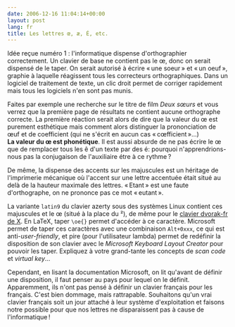 ```yaml
---
date: 2006-12-16 11:04:14+00:00
layout: post
lang: fr
title: Les lettres œ, æ, É, etc.
---
```


Idée reçue numéro 1 : l'informatique dispense d'orthographier correctement. Un clavier de base ne contient pas le œ, donc on serait dispensé de le taper. On serait autorisé à écrire « une soeur » et « un oeuf », graphie à laquelle réagissent tous les correcteurs orthographiques. Dans un logiciel de traitement de texte, un clic droit permet de corriger rapidement mais tous les logiciels n'en sont pas munis.


Faites par exemple une recherche sur le titre de film *Deux sœurs* et vous verrez que la première page de résultats ne contient aucune orthographe correcte. La première réaction serait alors de dire que la valeur du œ est purement esthétique mais comment alors distinguer la prononciation de œuf et de coefficient (qui ne s'écrit en aucun cas « cœfficient »...)  
**La valeur du œ est phonétique**. Il est aussi absurde de ne pas écrire le œ que de remplacer tous les ê d'un texte par des é: pourquoi n'apprendrions-nous pas la conjugaison de l'auxiliaire étre à ce rythme ?

De même, la dispense des accents sur les majuscules est un héritage de l'imprimerie mécanique où l'accent sur une lettre accentuée était situé au delà de la hauteur maximale des lettres. « Etant » est une faute d'orthographe, on ne prononce pas ce mot « eutant ».

La variante `latin9` du clavier azerty sous des systèmes Linux contient ces majuscules et le œ (situé à la place du ²), de même pour le [clavier dvorak-fr de X](/2007/03/04/le-clavier-dvorak-fr.html). En LaTeX, taper `\oe{}` permet d'accéder à ce caractère. Microsoft permet de taper ces caractères avec une combinaison `Alt+0xxx`, ce qui est anti-_user-friendly_, et pire (pour l'utilisateur lambda) permet de redéfinir la disposition de son clavier avec le _Microsoft Keyboard Layout Creator_ pour pouvoir les taper. Expliquez à votre grand-tante les concepts de _scan code_ et _virtual key_...

Cependant, en lisant la documentation Microsoft, on lit qu'avant de définir une disposition, il faut penser au pays pour lequel on le définit. Apparemment, ils n'ont pas pensé à définir un clavier français pour les français. C'est bien dommage, mais rattrapable. Souhaitons qu'un vrai clavier français soit un jour attaché à leur système d'exploitation et faisons notre possible pour que nos lettres ne disparaissent pas à cause de l'informatique !
